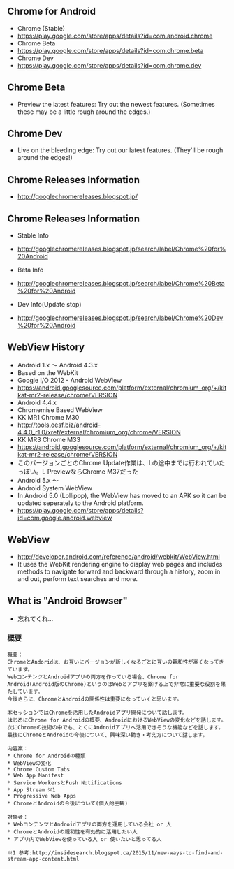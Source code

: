 

## Chrome for Android

* Chrome (Stable)
 * https://play.google.com/store/apps/details?id=com.android.chrome
* Chrome Beta
 * https://play.google.com/store/apps/details?id=com.chrome.beta
* Chrome Dev
 * https://play.google.com/store/apps/details?id=com.chrome.dev


## Chrome Beta

* Preview the latest features: Try out the newest features. (Sometimes these may be a little rough around the edges.)


## Chrome Dev

* Live on the bleeding edge: Try out our latest features. (They'll be rough around the edges!)

## Chrome Releases Information

* http://googlechromereleases.blogspot.jp/


## Chrome Releases Information

* Stable Info
 * http://googlechromereleases.blogspot.jp/search/label/Chrome%20for%20Android

* Beta Info
 * http://googlechromereleases.blogspot.jp/search/label/Chrome%20Beta%20for%20Android

* Dev Info(Update stop)
 * http://googlechromereleases.blogspot.jp/search/label/Chrome%20Dev%20for%20Android 


## WebView History

* Android 1.x 〜 Android 4.3.x
 * Based on the WebKit
 * Google I/O 2012 - Android WebView
  * https://android.googlesource.com/platform/external/chromium_org/+/kitkat-mr2-release/chrome/VERSION
* Android 4.4.x
 * Chromemise Based WebView
 * KK MR1 Chrome M30
  * http://tools.oesf.biz/android-4.4.0_r1.0/xref/external/chromium_org/chrome/VERSION
 * KK MR3 Chrome M33
  * https://android.googlesource.com/platform/external/chromium_org/+/kitkat-mr2-release/chrome/VERSION
  * このバージョンごとのChrome Update作業は、Lの途中までは行われていたっぽい。L PreviewならChrome M37だった
* Android 5.x 〜
 * Android System WebView
 * In Android 5.0 (Lollipop), the WebView has moved to an APK so it can be updated seperately to the Android platform. 
 * https://play.google.com/store/apps/details?id=com.google.android.webview

## WebView

* http://developer.android.com/reference/android/webkit/WebView.html
* It uses the WebKit rendering engine to display web pages and includes methods to navigate forward and backward through a history, zoom in and out, perform text searches and more.

## What is "Android Browser"

* 忘れてくれ...

### 概要

```
概要：
ChromeとAndoridは、お互いにバージョンが新しくなるごとに互いの親和性が高くなってきています。
WebコンテンツとAndroidアプリの両方を作っている場合、Chrome for Android(Android版のChrome)というのはWebとアプリを繋げる上で非常に重要な役割を果たしています。
今後さらに、ChromeとAndroidの関係性は重要になっていくと思います。

本セッションではChromeを活用したAndroidアプリ開発について話します。
はじめにChrome for Androidの概要、AndroidにおけるWebViewの変化などを話します。
次にChromeの技術の中でも、とくにAndroidアプリへ活用できそうな機能などを話します。
最後にChromeとAndroidの今後について、興味深い動き・考え方について話します。

内容案：
* Chrome for Androidの種類
* WebViewの変化
* Chrome Custom Tabs
* Web App Manifest
* Service WorkersとPush Notifications
* App Stream ※1
* Progressive Web Apps
* ChromeとAndroidの今後について(個人的主観)

対象者：
* WebコンテンツとAndroidアプリの両方を運用している会社 or 人
* ChromeとAndroidの親和性を有効的に活用したい人
* アプリ内でWebViewを使っている人 or 使いたいと思ってる人

※1 参考:http://insidesearch.blogspot.ca/2015/11/new-ways-to-find-and-stream-app-content.html
```
